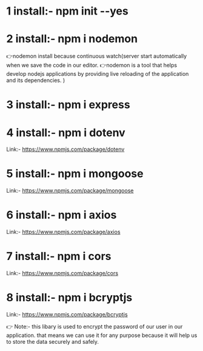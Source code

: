 # 1 install:- npm init --yes

# 2 install:- npm i nodemon 
👉nodemon install because continuous watch(server start automatically when we save the code in our editor.
👉nodemon is a tool that helps develop nodejs applications by providing live reloading of the application and its dependencies.
)

# 3 install:- npm i express

# 4 install:- npm i dotenv 
Link:- https://www.npmjs.com/package/dotenv

# 5 install:- npm i mongoose
Link:- https://www.npmjs.com/package/mongoose

# 6 install:- npm i axios
Link:- https://www.npmjs.com/package/axios

# 7 install:- npm i cors
Link:- https://www.npmjs.com/package/cors

# 8 install:- npm i bcryptjs
Link:- https://www.npmjs.com/package/bcryptjs

👉 Note:- this libary is used to encrypt the password of our user in our application.
that means we can use it for any purpose because it will help us to store the data securely and safely.